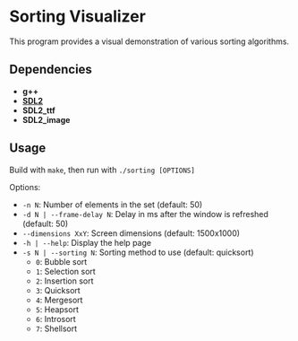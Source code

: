 # Sorting Visualizer

This program provides a visual demonstration of various sorting algorithms.

## Dependencies
*	<b>g++</b>
*	<a href="https://www.libsdl.org/download-2.0.php"><b>SDL2</b></a>
*	<b>SDL2_ttf</b>
*	<b>SDL2_image</b>

## Usage
Build with ```make```, then run with ```./sorting [OPTIONS]```

Options:

*	```-n N```: Number of elements in the set (default: 50)
*	```-d N | --frame-delay N```: Delay in ms after the window is refreshed (default: 50)
*	```--dimensions XxY```: Screen dimensions (default: 1500x1000)
*	```-h | --help```: Display the help page
*	```-s N | --sorting N```: Sorting method to use (default: quicksort)
    - ```0```: Bubble sort
    - ```1```: Selection sort
    - ```2```: Insertion sort
    - ```3```: Quicksort
    - ```4```: Mergesort
    - ```5```: Heapsort
    - ```6```: Introsort
    - ```7```: Shellsort